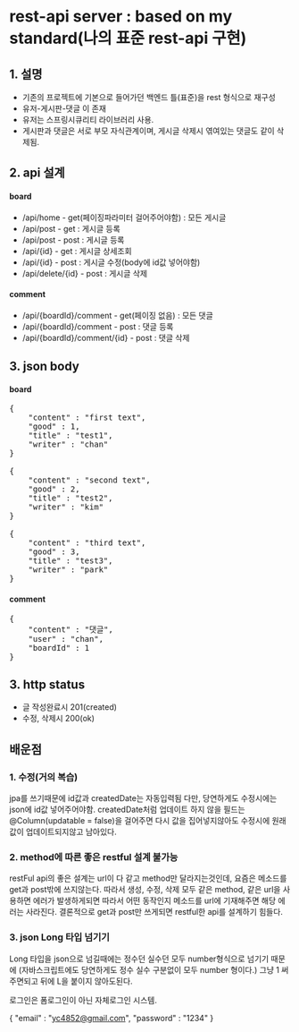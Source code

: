 # rest-api server : based on my standard(나의 표준 rest-api 구현)

## 1. 설명
* 기존의 프로젝트에 기본으로 들어가던 백엔드 틀(표준)을 rest 형식으로 재구성
* 유저-게시판-댓글 이 존재
* 유저는 스프링시큐리티 라이브러리 사용.
* 게시판과 댓글은 서로 부모 자식관계이며, 게시글 삭제시 엮여있는 댓글도 같이 삭제됨.

## 2. api 설계
#### board
* /api/home - get(페이징파라미터 걸어주어야함) : 모든 게시글
* /api/post - get : 게시글 등록
* /api/post - post : 게시글 등록
* /api/{id} - get : 게시글 상세조회
* /api/{id} - post : 게시글 수정(body에 id값 넣어야함)
* /api/delete/{id} - post : 게시글 삭제

#### comment
* /api/{boardId}/comment - get(페이징 없음) : 모든 댓글
* /api/{boardId}/comment - post : 댓글 등록
* /api/{boardId}/comment/{id} - post : 댓글 삭제

## 3. json body
#### board
<pre>
{
    "content" : "first text",
    "good" : 1,
    "title" : "test1",
    "writer" : "chan"
}

{
    "content" : "second text",
    "good" : 2,
    "title" : "test2",
    "writer" : "kim"
}

{
    "content" : "third text",
    "good" : 3,
    "title" : "test3",
    "writer" : "park"
}
</pre>

#### comment
<pre>
{
    "content" : "댓글",
    "user" : "chan",
    "boardId" : 1
}
</pre>

## 3. http status
* 글 작성완료시 201(created)
* 수정, 삭제시 200(ok)

## 배운점

### 1. 수정(거의 복습)
jpa를 쓰기때문에 id값과 createdDate는 자동입력됨
다만, 당연하게도 수정시에는 json에 id값 넣어주어야함.
createdDate처럼 업데이트 하지 않을 필드는 @Column(updatable = false)을 걸어주면
다시 값을 집어넣지않아도 수정시에 원래 값이 업데이트되지않고 남아있다.

### 2. method에 따른 좋은 restful 설계 불가능
restFul api의 좋은 설계는 url이 다 같고 method만 달라지는것인데,
요즘은 메소드를 get과 post밖에 쓰지않는다.
따라서 생성, 수정, 삭제 모두 같은 method, 같은 url을 사용하면 에러가 발생하게되면
따라서 어떤 동작인지 메소드를 url에 기재해주면 해당 에러는 사라진다.
결론적으로 get과 post만 쓰게되면 restful한 api를 설계하기 힘들다.

### 3. json Long 타입 넘기기
Long 타입을 json으로 넘길때에는 정수던 실수던 모두 number형식으로 넘기기 때문에
(자바스크립트에도 당연하게도 정수 실수 구분없이 모두 number 형이다.)
그냥 1 써주면되고 뒤에 L을 붙이지 않아도된다.

로그인은 폼로그인이 아닌 자체로그인 시스템.

{
"email" : "yc4852@gmail.com",
"password" : "1234"
}